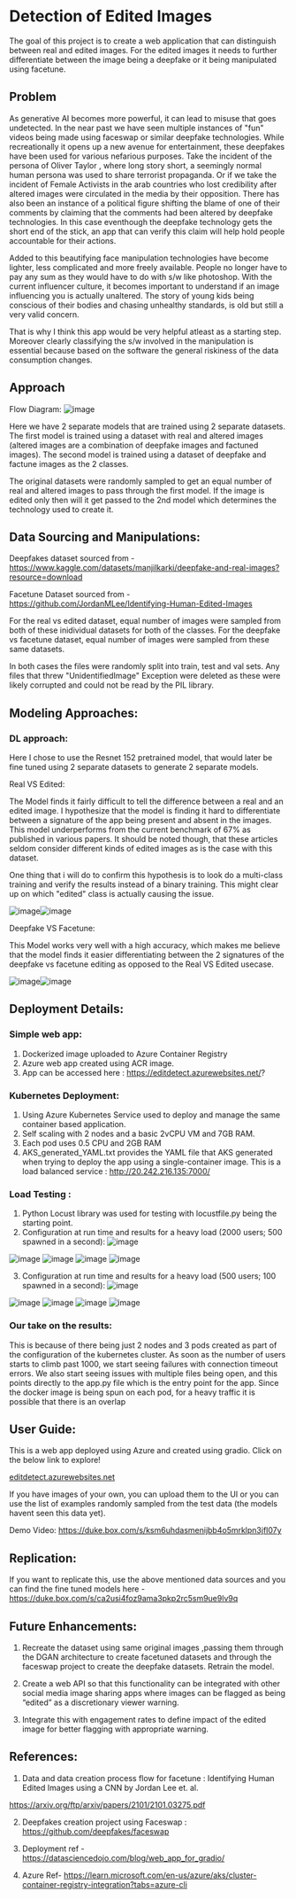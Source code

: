 # Detection of Edited Images

The goal of this project is to create a web application that can distinguish between real and edited images. For the edited images it needs to further differentiate between the image being a deepfake or it being manipulated using facetune.

## Problem

As generative AI becomes more powerful, it can lead to misuse that goes undetected. In the near past we have seen multiple instances of "fun" videos being made using faceswap or similar deepfake technologies. While recreationally it opens up a new avenue for entertainment, these deepfakes have been used for various nefarious purposes.
Take the incident of the persona of Oliver Taylor , where long story short, a seemingly normal human persona was used to share terrorist propaganda. Or if we take the incident of Female Activists in the arab countries who lost credibility after altered images were circulated in the media by their opposition.
There has also been an instance of a political figure shifting the blame of one of their comments by claiming that the comments had been altered by deepfake technologies. In this case eventhough the deepfake technology gets the short end of the stick, an app that can verify this claim will help hold people accountable for their actions.

Added to this beautifying face manipulation technologies have become lighter, less complicated and more freely available. People no longer have to pay any sum as they would have to do with s/w like photoshop. With the current influencer culture, it becomes important to understand if an image influencing you is actually unaltered. The story of young kids being conscious of their bodies and chasing unhealthy standards, is old but still a very valid concern.

That is why I think this app would be very helpful atleast as a starting step.
Moreover clearly classifying the s/w involved in the manipulation is essential because based on the software the general riskiness of the data consumption changes.

## Approach

Flow Diagram:
![image](https://user-images.githubusercontent.com/110474064/234205320-2a44c4e6-e8f9-46c9-9a6f-9750d39a1527.png)

Here we have 2 separate models that are trained using 2 separate datasets. The first model is trained using a dataset with real and altered images (altered images are a combination of deepfake images and factuned images). The second model is trained using a dataset of deepfake and factune images as the 2 classes.

The original datasets were randomly sampled to get an equal number of real and altered images to pass through the first model. If the image is edited only then will it get passed to the 2nd model which determines the technology used to create it.

## Data Sourcing and Manipulations:

Deepfakes dataset sourced from - https://www.kaggle.com/datasets/manjilkarki/deepfake-and-real-images?resource=download

Facetune Dataset sourced from - https://github.com/JordanMLee/Identifying-Human-Edited-Images

For the real vs edited dataset, equal number of images were sampled from both of these inidividual datasets for both of the classes.
For the deepfake vs facetune dataset, equal number of images were sampled from these same datasets.

In both cases the files were randomly split into train, test and val sets. Any files that threw "UnidentifiedImage" Exception were deleted as these were likely corrupted and could not be read by the PIL library.

## Modeling Approaches:

### DL approach:
Here I chose to use the Resnet 152 pretrained model, that would later be fine tuned using 2 separate datasets to generate 2 separate models.

Real VS Edited:

The Model finds it fairly difficult to tell the difference between a real and an edited image. I hypothesize that the model is finding it hard to differentiate between a signature of the app being present and absent in the images. This model underperforms from the current benchmark of 67% as published in various papers. It should be noted though, that these articles seldom consider different kinds of edited images as is the case with this dataset.

One thing that i will do to confirm this hypothesis is to look do a multi-class training and verify the results instead of a binary training. This might clear up on which "edited" class is actually causing the issue.

![image](https://user-images.githubusercontent.com/110474064/234380131-86a8f8ba-94ef-4e8d-b664-56aa32657609.png)![image](https://user-images.githubusercontent.com/110474064/234380148-6f2ca755-1ddc-4be0-aed2-c3518fbb584d.png)

Deepfake VS Facetune:

This Model works very well with a high accuracy, which makes me believe that the model finds it easier differentiating between the 2 signatures of the deepfake vs facetune editing as opposed to the Real VS Edited usecase. 

![image](https://user-images.githubusercontent.com/110474064/234381970-ab87208a-e6a8-4f53-b4a7-bc2ce2adda27.png)![image](https://user-images.githubusercontent.com/110474064/234381999-b6da28b6-0ba4-4d3d-91d2-3d025df97081.png)

## Deployment Details:

### Simple web app:
1. Dockerized image uploaded to Azure Container Registry
2. Azure web app created using ACR image.
3. App can be accessed here : https://editdetect.azurewebsites.net/? 

### Kubernetes Deployment:
1. Using Azure Kubernetes Service used to deploy and manage the same container based application.
2. Self scaling with 2 nodes and a basic 2vCPU VM and 7GB RAM.
3. Each pod uses 0.5 CPU and 2GB RAM
4. AKS_generated_YAML.txt provides the YAML file that AKS generated when trying to deploy the app using a single-container image. This is a load balanced service : http://20.242.216.135:7000/ 

### Load Testing :
1. Python Locust library was used for testing with locustfile.py being the starting point.
2. Configuration at run time and results for a heavy load (2000 users; 500 spawned in a second):
![image](https://user-images.githubusercontent.com/110474064/235369485-a62bc1d0-9aa0-4c54-9b0d-9f69ec65f8ba.png)

![image](https://user-images.githubusercontent.com/110474064/235369189-7392fdcb-1ca4-4eb2-b9e9-eadadd854c34.png)
![image](https://user-images.githubusercontent.com/110474064/235369217-010d836f-20ad-407e-95e2-675b5fcbbddf.png)
![image](https://user-images.githubusercontent.com/110474064/235369262-8e0c239d-5cba-432a-b8d6-5373edf3921a.png)
![image](https://user-images.githubusercontent.com/110474064/235369288-b8dc48a0-9467-41f0-beb7-610580dbccbd.png)

3. Configuration at run time and results for a heavy load (500 users; 100 spawned in a second):
![image](https://user-images.githubusercontent.com/110474064/235370268-3d0217a0-2832-459c-a79e-1482e58a666f.png)

![image](https://user-images.githubusercontent.com/110474064/235369717-33b2a62d-2af2-4da0-a78c-21a87f6b53d7.png)
![image](https://user-images.githubusercontent.com/110474064/235369785-211d2712-782c-40c5-beee-833b8868df45.png)
![image](https://user-images.githubusercontent.com/110474064/235369811-885fd2ec-93d1-4613-a052-22e56d8ac036.png)
![image](https://user-images.githubusercontent.com/110474064/235369828-c6223b07-7be4-46dc-b137-5ae1aa2e6e16.png)

### Our take on the results:
This is because of there being just 2 nodes and 3 pods created as part of the configuration of the kubernetes cluster. As soon as the number of users starts to climb past 1000, we start seeing failures with connection timeout errors. We also start seeing issues with multiple files being open, and this points directly to the app.py file which is the entry point for the app. Since the docker image is being spun on each pod, for a heavy traffic it is possible that there is an overlap

## User Guide: 

This is a web app deployed using Azure and created using gradio. Click on the below link to explore!

[editdetect.azurewebsites.net ](https://editdetect.azurewebsites.net/?)

If you have images of your own, you can upload them to the UI or you can use the list of examples randomly sampled from the test data (the models havent seen this data yet).

Demo Video: https://duke.box.com/s/ksm6uhdasmenijbb4o5mrklpn3jfl07y 

## Replication:

If you want to replicate this, use the above mentioned data sources and you can find the fine tuned models here - https://duke.box.com/s/ca2usi4foz9ama3pkp2rc5sm9ue9lv9q 

## Future Enhancements:

1. Recreate the dataset using same original images ,passing them through the DGAN architecture to create facetuned datasets and through the faceswap project to create the deepfake datasets. Retrain the model.

2. Create a web API so that this functionality can be integrated with other social media image sharing apps where images can be flagged as being “edited” as a discretionary viewer warning.

3. Integrate this with engagement rates to define impact of the edited image for better flagging with appropriate warning.

## References:

1. Data and data creation process flow for facetune : Identifying Human Edited Images using a CNN by Jordan Lee et. al. 

 https://arxiv.org/ftp/arxiv/papers/2101/2101.03275.pdf
 
2. Deepfakes creation project using Faceswap : https://github.com/deepfakes/faceswap 

3. Deployment ref - https://datasciencedojo.com/blog/web_app_for_gradio/

4. Azure Ref- https://learn.microsoft.com/en-us/azure/aks/cluster-container-registry-integration?tabs=azure-cli



 
